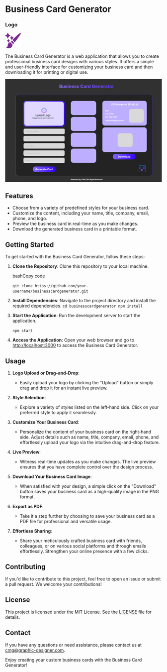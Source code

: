 # Business Card Generator

### Logo

<span style="display: inline-block; width: 50px; height: 50px;">
  <img src="https://github.com/Ubaton/businesscardgenerator/blob/master/public/assets/images/Business%20Card%20Generator%20Logo.PNG" alt="Business Card Generator Logo" width="50" height="50"> 
</span>

The Business Card Generator is a web application that allows you to create professional business card designs with various styles. It offers a simple and user-friendly interface for customizing your business card and then downloading it for printing or digital use.

![Business Card Generator Image](https://github.com/Ubaton/businesscardgenerator/blob/master/public/assets/images/Business%20Card%20Generator.PNG)

## Features

- Choose from a variety of predefined styles for your business card.
- Customize the content, including your name, title, company, email, phone, and logo.
- Preview the business card in real-time as you make changes.
- Download the generated business card in a printable format.

## Getting Started

To get started with the Business Card Generator, follow these steps:

1.  **Clone the Repository**: Clone this repository to your local machine.

    bashCopy code

    `git clone https://github.com/your-username/businesscardgenerator.git`

2.  **Install Dependencies**: Navigate to the project directory and install the required dependencies.
    `cd businesscardgenerator
npm install`
3.  **Start the Application**: Run the development server to start the application.

    `npm start`

4.  **Access the Application**: Open your web browser and go to [http://localhost:3000](http://localhost:3000/) to access the Business Card Generator.

## Usage

1.  **Logo Upload or Drag-and-Drop**:

    - Easily upload your logo by clicking the "Upload" button or simply drag and drop it for an instant live preview.

2.  **Style Selection**:

    - Explore a variety of styles listed on the left-hand side. Click on your preferred style to apply it seamlessly.

3.  **Customize Your Business Card**:

    - Personalize the content of your business card on the right-hand side. Adjust details such as name, title, company, email, phone, and effortlessly upload your logo via the intuitive drag-and-drop feature.

4.  **Live Preview**:

    - Witness real-time updates as you make changes. The live preview ensures that you have complete control over the design process.

5.  **Download Your Business Card Image**:

    - When satisfied with your design, a simple click on the "Download" button saves your business card as a high-quality image in the PNG format.

6.  **Export as PDF**:

    - Take it a step further by choosing to save your business card as a PDF file for professional and versatile usage.

7.  **Effortless Sharing**:

    - Share your meticulously crafted business card with friends, colleagues, or on various social platforms and through emails effortlessly. Strengthen your online presence with a few clicks.

## Contributing

If you'd like to contribute to this project, feel free to open an issue or submit a pull request. We welcome your contributions!

## License

This project is licensed under the MIT License. See the [LICENSE](https://mit-license.org/) file for details.

## Contact

If you have any questions or need assistance, please contact us at [cmg@graphic-designer.com](mailto:cmg@graphic-designer.com).

Enjoy creating your custom business cards with the Business Card Generator!
